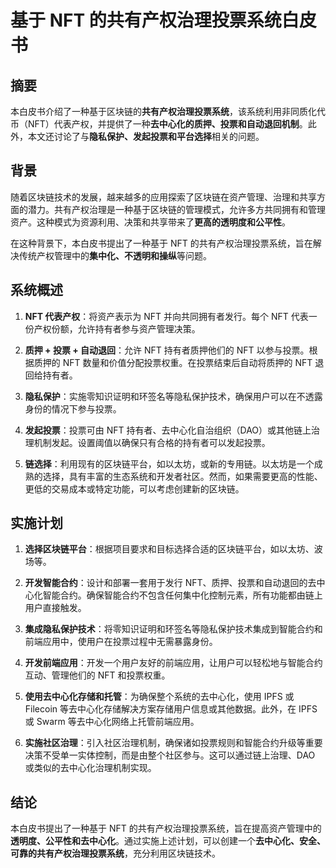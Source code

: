 # 基于 NFT 的共有产权治理投票系统白皮书

## 摘要

本白皮书介绍了一种基于区块链的**共有产权治理投票系统**，该系统利用非同质化代币（NFT）代表产权，并提供了一种**去中心化的质押、投票和自动退回机制**。此外，本文还讨论了与**隐私保护、发起投票和平台选择**相关的问题。

## 背景

随着区块链技术的发展，越来越多的应用探索了区块链在资产管理、治理和共享方面的潜力。共有产权治理是一种基于区块链的管理模式，允许多方共同拥有和管理资产。这种模式为资源利用、决策和共享带来了**更高的透明度和公平性**。

在这种背景下，本白皮书提出了一种基于 NFT 的共有产权治理投票系统，旨在解决传统产权管理中的**集中化、不透明和操纵**等问题。

## 系统概述

1. **NFT 代表产权**：将资产表示为 NFT 并向共同拥有者发行。每个 NFT 代表一份产权份额，允许持有者参与资产管理决策。

2. **质押 + 投票 + 自动退回**：允许 NFT 持有者质押他们的 NFT 以参与投票。根据质押的 NFT 数量和价值分配投票权重。在投票结束后自动将质押的 NFT 退回给持有者。

3. **隐私保护**：实施零知识证明和环签名等隐私保护技术，确保用户可以在不透露身份的情况下参与投票。

4. **发起投票**：投票可由 NFT 持有者、去中心化自治组织（DAO）或其他链上治理机制发起。设置阈值以确保只有合格的持有者可以发起投票。

5. **链选择**：利用现有的区块链平台，如以太坊，或新的专用链。以太坊是一个成熟的选择，具有丰富的生态系统和开发者社区。然而，如果需要更高的性能、更低的交易成本或特定功能，可以考虑创建新的区块链。

## 实施计划

1. **选择区块链平台**：根据项目要求和目标选择合适的区块链平台，如以太坊、波场等。

2. **开发智能合约**：设计和部署一套用于发行 NFT、质押、投票和自动退回的去中心化智能合约。确保智能合约不包含任何集中化控制元素，所有功能都由链上用户直接触发。

3. **集成隐私保护技术**：将零知识证明和环签名等隐私保护技术集成到智能合约和前端应用中，使用户在投票过程中无需暴露身份。

4. **开发前端应用**：开发一个用户友好的前端应用，让用户可以轻松地与智能合约互动、管理他们的 NFT 和投票权重。

5. **使用去中心化存储和托管**：为确保整个系统的去中心化，使用 IPFS 或 Filecoin 等去中心化存储解决方案存储用户信息或其他数据。此外，在 IPFS 或 Swarm 等去中心化网络上托管前端应用。

6. **实施社区治理**：引入社区治理机制，确保诸如投票规则和智能合约升级等重要决策不受单一实体控制，而是由整个社区参与。这可以通过链上治理、DAO 或类似的去中心化治理机制实现。

## 结论

本白皮书提出了一种基于 NFT 的共有产权治理投票系统，旨在提高资产管理中的**透明度、公平性和去中心化**。通过实施上述计划，可以创建一个**去中心化、安全、可靠的共有产权治理投票系统**，充分利用区块链技术。

